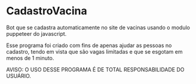 # CadastroVacina

Bot que se cadastra automaticamente no site de vacinas usando o modulo puppeteer do javascript.

Esse programa foi criado com fins de apenas ajudar as pessoas no cadastro, tendo em vista que são vagas limitadas e que se esgotam em menos de 1 minuto.

AVISO: O USO DESSE PROGRAMA É DE TOTAL RESPONSABILIDADE DO USUÁRIO.
